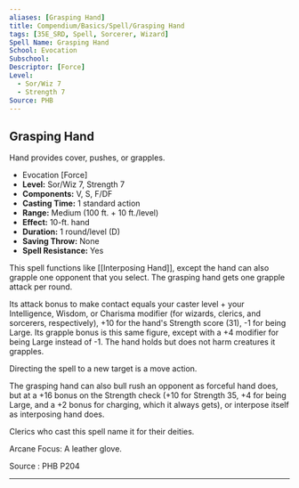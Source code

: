 ```yaml
---
aliases: [Grasping Hand]
title: Compendium/Basics/Spell/Grasping Hand
tags: [35E_SRD, Spell, Sorcerer, Wizard]
Spell Name: Grasping Hand
School: Evocation
Subschool: 
Descriptor: [Force]
Level:
  - Sor/Wiz 7
  - Strength 7
Source: PHB
---
```



## Grasping Hand

Hand provides cover, pushes, or grapples.

*   Evocation [Force]
*   **Level:** Sor/Wiz 7, Strength 7
*   **Components:** V, S, F/DF
*   **Casting Time:** 1 standard action
*   **Range:** Medium (100 ft. + 10 ft./level)
*   **Effect:** 10-ft. hand
*   **Duration:** 1 round/level (D)
*   **Saving Throw:** None
*   **Spell Resistance:** Yes

This spell functions like [[Interposing Hand]], except the hand can also grapple one opponent that you select. The grasping hand gets one grapple attack per round.

Its attack bonus to make contact equals your caster level + your Intelligence, Wisdom, or Charisma modifier (for wizards, clerics, and sorcerers, respectively), +10 for the hand's Strength score (31), -1 for being Large. Its grapple bonus is this same figure, except with a +4 modifier for being Large instead of -1. The hand holds but does not harm creatures it grapples.

Directing the spell to a new target is a move action.

The grasping hand can also bull rush an opponent as forceful hand does, but at a +16 bonus on the Strength check (+10 for Strength 35, +4 for being Large, and a +2 bonus for charging, which it always gets), or interpose itself as interposing hand does.

Clerics who cast this spell name it for their deities.

Arcane Focus: A leather glove.

Source : PHB P204

---
